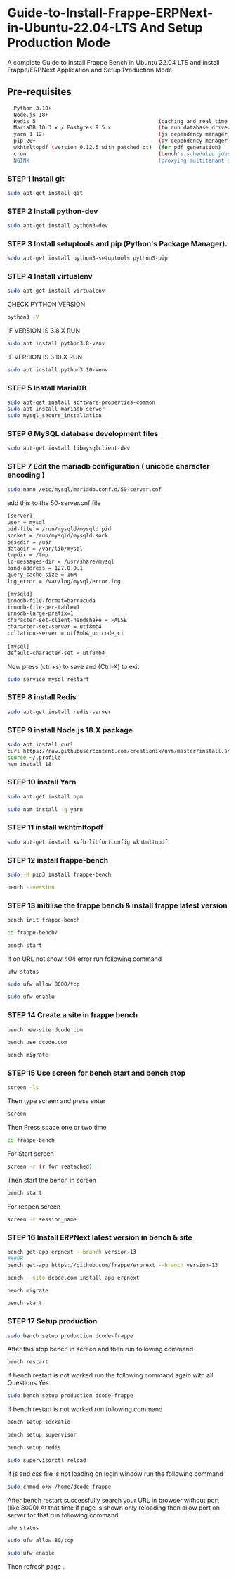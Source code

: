 
# Guide-to-Install-Frappe-ERPNext-in-Ubuntu-22.04-LTS And Setup Production Mode


A complete Guide to Install Frappe Bench in Ubuntu 22.04 LTS and install Frappe/ERPNext Application and Setup Production Mode.


## Pre-requisites


```bash
  Python 3.10+
  Node.js 18+
  Redis 5                                       (caching and real time updates)
  MariaDB 10.3.x / Postgres 9.5.x               (to run database driven apps)
  yarn 1.12+                                    (js dependency manager)
  pip 20+                                       (py dependency manager)
  wkhtmltopdf (version 0.12.5 with patched qt)  (for pdf generation)
  cron                                          (bench's scheduled jobs: automated certificate renewal, scheduled backups)
  NGINX                                         (proxying multitenant sites in production)
```

### STEP 1 Install git

```bash
sudo apt-get install git
```

### STEP 2 Install python-dev

```bash
sudo apt-get install python3-dev
```

### STEP 3 Install setuptools and pip (Python's Package Manager).

```bash
sudo apt-get install python3-setuptools python3-pip
```

### STEP 4 Install virtualenv

```bash
sudo apt-get install virtualenv
```

CHECK PYTHON VERSION

```bash
python3 -V
```

IF VERSION IS 3.8.X RUN

```bash
sudo apt install python3.8-venv
```

IF VERSION IS 3.10.X RUN

```bash
sudo apt install python3.10-venv
```

### STEP 5 Install MariaDB

```bash
sudo apt-get install software-properties-common
sudo apt install mariadb-server
sudo mysql_secure_installation
```

### STEP 6 MySQL database development files

```bash
sudo apt-get install libmysqlclient-dev
```

### STEP 7 Edit the mariadb configuration ( unicode character encoding )

```bash
sudo nano /etc/mysql/mariadb.conf.d/50-server.cnf
```

add this to the 50-server.cnf file

```bash
[server]
user = mysql
pid-file = /run/mysqld/mysqld.pid
socket = /run/mysqld/mysqld.sock
basedir = /usr
datadir = /var/lib/mysql
tmpdir = /tmp
lc-messages-dir = /usr/share/mysql
bind-address = 127.0.0.1
query_cache_size = 16M
log_error = /var/log/mysql/error.log

[mysqld]
innodb-file-format=barracuda
innodb-file-per-table=1
innodb-large-prefix=1
character-set-client-handshake = FALSE
character-set-server = utf8mb4
collation-server = utf8mb4_unicode_ci      
 
[mysql]
default-character-set = utf8mb4
```

Now press (ctrl+s) to save and (Ctrl-X) to exit 

```bash
sudo service mysql restart
```

### STEP 8 install Redis

```bash
sudo apt-get install redis-server
```

### STEP 9 install Node.js 18.X package

```bash
sudo apt install curl 
curl https://raw.githubusercontent.com/creationix/nvm/master/install.sh | bash
source ~/.profile
nvm install 18 
```

### STEP 10 install Yarn

```bash
sudo apt-get install npm

sudo npm install -g yarn
```

### STEP 11 install wkhtmltopdf

```bash
sudo apt-get install xvfb libfontconfig wkhtmltopdf
```

### STEP 12 install frappe-bench

```bash 
sudo -H pip3 install frappe-bench

bench --version
```

### STEP 13 initilise the frappe bench & install frappe latest version

```bash
bench init frappe-bench 

cd frappe-bench/

bench start
```
If on URL not show 404 error run following command

```bash
ufw status

sudo ufw allow 8000/tcp

sudo ufw enable
```


### STEP 14 Create a site in frappe bench

```bash
bench new-site dcode.com

bench use dcode.com

bench migrate
```

### STEP 15 Use screen for bench start and bench stop 

```bash
screen -ls 
```
Then type screen and press enter
```bash
screen
```
Then Press space one or two time

```bash
cd frappe-bench
```
For Start screen

```bash 
screen -r (r for reatached)
```
Then start the bench in screen

```bash
bench start
```
For reopen screen

```bash
screen -r session_name
```

### STEP 16 Install ERPNext latest version in bench & site

```bash
bench get-app erpnext --branch version-13
###OR
bench get-app https://github.com/frappe/erpnext --branch version-13

bench --site dcode.com install-app erpnext

bench migrate

bench start
```

### STEP 17 Setup production

```bash
sudo bench setup production dcode-frappe
```
After this stop bench in screen and then run following command

```bash
bench restart
```

If bench restart is not worked run the following command again with all Questions Yes

```bash
sudo bench setup production dcode-frappe
```
If bench restart is not worked run following command

```bash
bench setup socketio

bench setup supervisor

bench setup redis

sudo supervisorctl reload
```

If js and css file is not loading on login window run the following command

```bash
sudo chmod o+x /home/dcode-frappe
```

After bench restart successfully search your URL in browser without port (like 8000) At that time if page is shown only reloading then allow port on server for that run following command

```bash
ufw status

sudo ufw allow 80/tcp

sudo ufw enable
```
Then refresh page .




